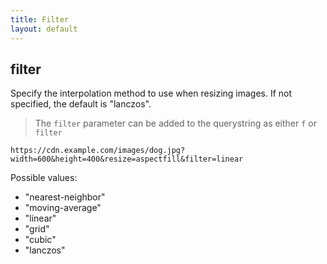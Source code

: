 ```yaml
---
title: Filter
layout: default
---
```

## filter

Specify the interpolation method to use when resizing images. If not specified, the default is "lanczos".

> The `filter` parameter can be added to the querystring as either `f` or `filter`

`https://cdn.example.com/images/dog.jpg?width=600&height=400&resize=aspectfill&filter=linear`

Possible values:
 - "nearest-neighbor"
 - "moving-average"
 - "linear"
 - "grid"
 - "cubic"
 - "lanczos"
